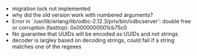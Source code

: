 - migration lock not implemented
- why did the old version work with numbered arguments?
- Error in `/usr/lib/erlang/lib/odbc-2.12.3/priv/bin/odbcserver': double free or corruption (fasttop): 0x0000000001cb75c0 
- No guarantee that UUIDs will be encoded as UUIDs and not strings
- decoder is largley based on decoding strings, could fail if a string matches one of the regexes
